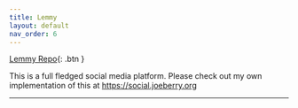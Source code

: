 ```yaml
---
title: Lemmy
layout: default
nav_order: 6
---
```


[Lemmy Repo](https://github.com/pennyberry/Public/tree/main/lemmy){: .btn }


This is a full fledged social media platform. Please check out my own implementation of this at https://social.joeberry.org

----

[Terraform]: https://github.com/pennyberry/Public/tree/main/terraform
[Terraform AKS Clusters]: https://github.com/pennyberry/Public/tree/main/terraform/aks_cluster
[Configuring Your Local Machine]: https://github.com/pennyberry/Public/tree/main/local_machine_config_scripts
[Azure CLI Scripts]: https://github.com/pennyberry/Public/tree/main/azure_cli
[pennyberry1@gmail.com]: pennyberry1@gmail.com
[Instagram]: https://www.instagram.com/tallkidssuck/
[Github]: https://github.com/pennyberry